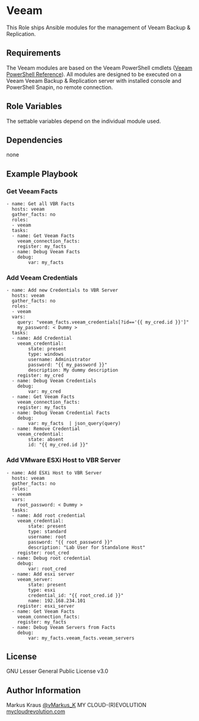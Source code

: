 # Veeam


This Role ships Ansible modules for the management of Veeam Backup & Replication.

## Requirements

The Veeam modules are based on the Veeam PowerShell cmdlets ([Veeam PowerShell Reference](https://helpcenter.veeam.com/docs/backup/powershell/cmdlets.html?ver=95u4)). All modules are designed to be executed on a Veeam Veeam Backup & Replication server with installed console and PowerShell Snapin, no remote connection.

## Role Variables

The settable variables depend on the individual module used.

## Dependencies

none

## Example Playbook

### Get Veeam Facts

```
- name: Get all VBR Facts
  hosts: veeam
  gather_facts: no
  roles:
  - veeam
  tasks:
  - name: Get Veeam Facts
    veeam_connection_facts:
    register: my_facts
  - name: Debug Veeam Facts
    debug:
        var: my_facts
```

### Add Veeam Credentials

```
- name: Add new Credentials to VBR Server
  hosts: veeam
  gather_facts: no
  roles:
  - veeam
  vars:
    query: "veeam_facts.veeam_credentials[?id=='{{ my_cred.id }}']"
    my_password: < Dummy >
  tasks:
  - name: Add Credential
    veeam_credential:
        state: present
        type: windows
        username: Administrator
        password: "{{ my_password }}"
        description: My dummy description
    register: my_cred
  - name: Debug Veeam Credentials
    debug:
        var: my_cred
  - name: Get Veeam Facts
    veeam_connection_facts:
    register: my_facts
  - name: Debug Veeam Credential Facts
    debug:
        var: my_facts  | json_query(query)
  - name: Remove Credential
    veeam_credential:
        state: absent
        id: "{{ my_cred.id }}"
```

### Add VMware ESXi Host to VBR Server

```
- name: Add ESXi Host to VBR Server
  hosts: veeam
  gather_facts: no
  roles:
  - veeam
  vars:
    root_password: < Dummy >
  tasks:
  - name: Add root credential
    veeam_credential:
        state: present
        type: standard
        username: root
        password: "{{ root_password }}"
        description: "Lab User for Standalone Host"
    register: root_cred
  - name: Debug root credential
    debug:
        var: root_cred
  - name: Add esxi server
    veeam_server:
        state: present
        type: esxi
        credential_id: "{{ root_cred.id }}"
        name: 192.168.234.101
    register: esxi_server
  - name: Get Veeam Facts
    veeam_connection_facts:
    register: my_facts
  - name: Debug Veeam Servers from Facts
    debug:
        var: my_facts.veeam_facts.veeam_servers
```

## License

GNU Lesser General Public License v3.0

## Author Information

Markus Kraus [@vMarkus_K](https://twitter.com/vMarkus_K)
MY CLOUD-(R)EVOLUTION [mycloudrevolution.com](http://mycloudrevolution.com/)
